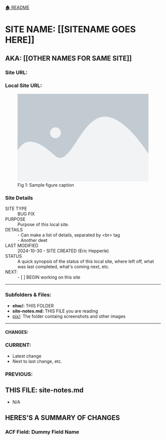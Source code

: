 <link rel="stylesheet" href="notes.css">

[🏚️ README](../README.md)

# **SITE NAME:** [[SITENAME GOES HERE]]

## AKA: [[OTHER NAMES FOR SAME SITE]]

### Site URL: 

### Local Site URL:



<figure>
  <img src="./pix/placeholder.png" />
  <figcaption>Fig 1: Sample figure caption</figcaption>
</figure>



<section class="site-deets">
  <h3>Site Details</h3>

<dl>
  <dt>SITE TYPE</dt>
  <dd>
  BUG FIX
  </dd>
  
  <dt>PURPOSE</dt>
  <dd>
    Purpose of this local site.
  </dd>
  
  <dt>DETAILS</dt>
  <dd>
    - Can make a list of details, separated by &lt;br&gt; tag<br>
    - Another deet
  </dd>

  <dt>LAST MODIFIED</dt>
  <dd>
  2024-10-30 - SITE CREATED (Eric Hepperle)<br>
  
  </dd>

  <dt>STATUS</dt>
  <dd>
    A quick synopsis of the status of this local site, where left off, what was last completed, what's coming next, etc.
  </dd>


  <dt>NEXT:</dt>
  <dd>
  - [ ] BEGIN working on this site
  </dd>

</dl>
</section>

---

### Subfolders & Files:

- **ehw/:** THIS FOLDER
- **site-notes.md:** THIS FILE you are reading
- [pix/](./pix/): The folder containg screenshots and other images

---

#### CHANGES:

### CURRENT:

- Latest change<br>
- Next to last change, etc.

### PREVIOUS:

## THIS FILE: site-notes.md

- N/A

## HERES'S A SUMMARY OF CHANGES

### ACF Field: Dummy Field Name
<script src="notes.js"></script>



